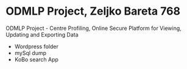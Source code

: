 # ODMLP Project, Zeljko Bareta 768

ODMLP Project - Centre Profiling, Online Secure Platform for Viewing, Updating and Exporting Data
- Wordpress folder
- mySql dump
- KoBo search App
